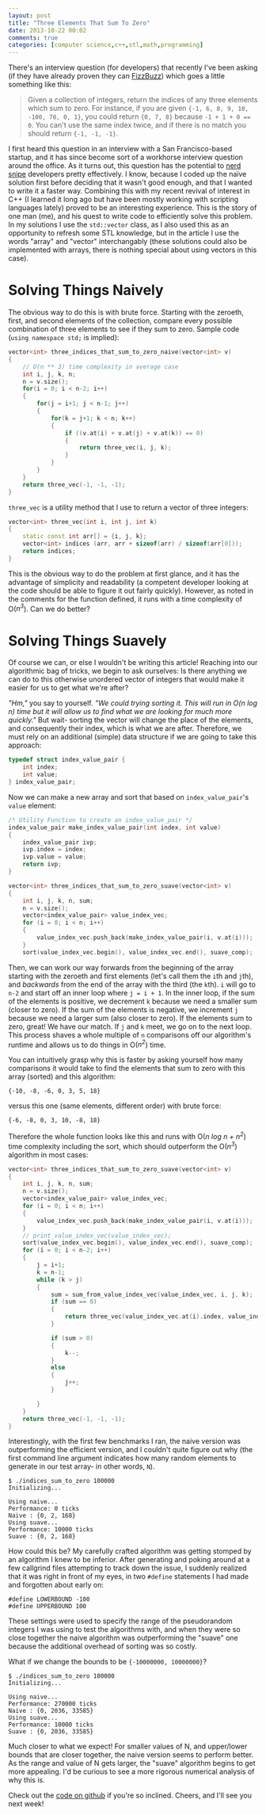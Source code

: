 ```yaml
---
layout: post
title: "Three Elements That Sum To Zero"
date: 2013-10-22 00:02
comments: true
categories: [computer science,c++,stl,math,programming]
---
```


There's an interview question (for developers) that recently I've been asking (if they have already proven they can [FizzBuzz](http://www.codinghorror.com/blog/2007/02/why-cant-programmers-program.html)) which goes a little something like this:

<blockquote>Given a collection of integers, return the indices of any three elements which sum to zero.  For instance, if you are given <code>{-1, 6, 8, 9, 10, -100, 78, 0, 1}</code>, you could return <code>{0, 7, 8}</code> because <code>-1 + 1 + 0 == 0</code>.  You can't use the same index twice, and if there is no match you should return <code>{-1, -1, -1}</code>.</blockquote>

I first heard this question in an interview with a San Francisco-based startup, and it has since become sort of a workhorse interview question around the office.  As it turns out, this question has the potential to [nerd snipe](http://xkcd.com/356/) developers pretty effectively.  I know, because I coded up the naïve solution first before deciding that it wasn't good enough, and that I wanted to write it a faster way.  Combining this with my recent revival of interest in C++ (I learned it long ago but have been mostly working with scripting languages lately) proved to be an interesting experience.  This is the story of one man (me), and his quest to write code to efficiently solve this problem.  In my solutions I use the `std::vector` class, as I also used this as an opportunity to refresh some STL knowledge, but in the article I use the words "array" and "vector" interchangably (these solutions could also be implemented with arrays, there is nothing special about using vectors in this case).

# Solving Things Naively

The obvious way to do this is with brute force.  Starting with the zeroeth, first, and second elements of the collection, compare every possible combination of three elements to see if they sum to zero.  Sample code (`using namespace std;` is implied):

```c++
vector<int> three_indices_that_sum_to_zero_naive(vector<int> v)
{
	// O(n ** 3) time complexity in average case
	int i, j, k, n;
	n = v.size();
	for(i = 0; i < n-2; i++)
	{
		for(j = i+1; j < n-1; j++)
		{
			for(k = j+1; k < n; k++)
			{
				if ((v.at(i) + v.at(j) + v.at(k)) == 0)
				{
					return three_vec(i, j, k);
				}
			}
		}	
	}
	return three_vec(-1, -1, -1); 
}
```

`three_vec` is a utility method that I use to return a vector of three integers:

```c++
vector<int> three_vec(int i, int j, int k)
{
	static const int arr[] = {i, j, k};
	vector<int> indices (arr, arr + sizeof(arr) / sizeof(arr[0]));
	return indices;
}
```

This is the obvious way to do the problem at first glance, and it has the advantage of simplicity and readability (a competent developer looking at the code should be able to figure it out fairly quickly).  However, as noted in the comments for the function defined, it runs with a time complexity of O(_n<sup>3</sup>_).  Can we do better?

# Solving Things Suavely

Of course we can, or else I wouldn't be writing this article!  Reaching into our algorithmic bag of tricks, we begin to ask ourselves: Is there anything we can do to this otherwise unordered vector of integers that would make it easier for us to get what we're after?

_"Hm,"_ you say to yourself.  _"We could trying sorting it.  This will run in O(n log n) time but it will allow us to find what we are looking for much more quickly."_   But wait- sorting the vector will change the place of the elements, and consequently their index, which is what we are after.  Therefore, we must rely on an additional (simple) data structure if we are going to take this approach: 

```c++
typedef struct index_value_pair {
	int index;
	int value;
} index_value_pair;
```

Now we can make a new array and sort that based on `index_value_pair`'s `value` element:

```c++
/* Utility Function to create an index_value_pair */
index_value_pair make_index_value_pair(int index, int value)
{
	index_value_pair ivp;
	ivp.index = index;
	ivp.value = value;
	return ivp;
}

vector<int> three_indices_that_sum_to_zero_suave(vector<int> v)
{
	int i, j, k, n, sum;
	n = v.size();
	vector<index_value_pair> value_index_vec;
	for (i = 0; i < n; i++) 
	{
		value_index_vec.push_back(make_index_value_pair(i, v.at(i)));
	}
	sort(value_index_vec.begin(), value_index_vec.end(), suave_comp);
```

Then, we can work our way forwards from the beginning of the array starting with the zeroeth and first elements (let's call them the `i`th and `j`th), and _backwards_ from the end of the array with the third (the `k`th).  `i` will go to `n-2` and start off an inner loop where `j = i + 1`.  In the inner loop, if the sum of the elements is positive, we decrement `k` because we need a smaller sum (closer to zero).  If the sum of the elements is negative, we increment `j` because we need a larger sum (also closer to zero).  If the elements sum to zero, great!  We have our match.  If `j` and `k` meet, we go on to the next loop.  This process shaves a whole multiple of `n` comparisons off our algorithm's runtime and allows us to do things in O(_n<sup>2</sup>_) time.

You can intuitively grasp why this is faster by asking yourself how many comparisons it would take to find the elements that sum to zero with this array (sorted) and this algorithm:

```
{-10, -8, -6, 0, 3, 5, 18}
```

versus this one (same elements, different order) with brute force:

```
{-6, -8, 0, 3, 10, -8, 18}
```

Therefore the whole function looks like this and runs with O(_n log n + n<sup>2</sup>_) time complexity including the sort, which should outperform the O(_n<sup>3</sup>_) algorithm in most cases:

```c++
vector<int> three_indices_that_sum_to_zero_suave(vector<int> v)
{
	int i, j, k, n, sum;
	n = v.size();
	vector<index_value_pair> value_index_vec;
	for (i = 0; i < n; i++) 
	{
		value_index_vec.push_back(make_index_value_pair(i, v.at(i)));
	}
	// print_value_index_vec(value_index_vec);
	sort(value_index_vec.begin(), value_index_vec.end(), suave_comp);
	for (i = 0; i < n-2; i++)
	{
		j = i+1;
		k = n-1;
		while (k > j)
		{
			sum = sum_from_value_index_vec(value_index_vec, i, j, k);
			if (sum == 0)
			{
				return three_vec(value_index_vec.at(i).index, value_index_vec.at(j).index, value_index_vec.at(k).index);   
			}

			if (sum > 0)
			{
				k--;
			}
			else
			{
				j++;
			}

		}
	}
	return three_vec(-1, -1, -1);
}
```

Interestingly, with the first few benchmarks I ran, the naive version was outperforming the efficient version, and I couldn't quite figure out why (the first command line argument indicates how many random elements to generate in our test array- in other words, `N`).

```
$ ./indices_sum_to_zero 100000
Initializing...

Using naive...
Performance: 0 ticks
Naive : {0, 2, 168}
Using suave...
Performance: 10000 ticks
Suave : {0, 2, 168}
```

How could this be?  My carefully crafted algorithm was getting stomped by an algorithm I knew to be inferior.  After generating and poking around at a few callgrind files attempting to track down the issue, I suddenly realized that it was right in front of my eyes, in two `#define` statements I had made and forgotten about early on:

```
#define LOWERBOUND -100
#define UPPERBOUND 100
``` 

These settings were used to specify the range of the pseudorandom integers I was using to test the algorithms with, and when they were so close together the naive algorithm was outperforming the "suave" one because the additional overhead of sorting was so costly.

What if we change the bounds to be `{-10000000, 10000000}`?

```
$ ./indices_sum_to_zero 100000
Initializing...

Using naive...
Performance: 270000 ticks
Naive : {0, 2036, 33585}
Using suave...
Performance: 10000 ticks
Suave : {0, 2036, 33585}
```

Much closer to what we expect!  For smaller values of N, and upper/lower bounds that are closer together, the naive version seems to perform better.  As the range and value of N gets larger, the "suave" algorithm begins to get more appealing.  I'd be curious to see a more rigorous numerical analysis of why this is.

Check out the [code on github](https://github.com/nathanleclaire/algorithms_and_data_structures/blob/master/indices_sum_to_zero/indices_sum_to_zero.cc) if you're so inclined.  Cheers, and I'll see you next week!
